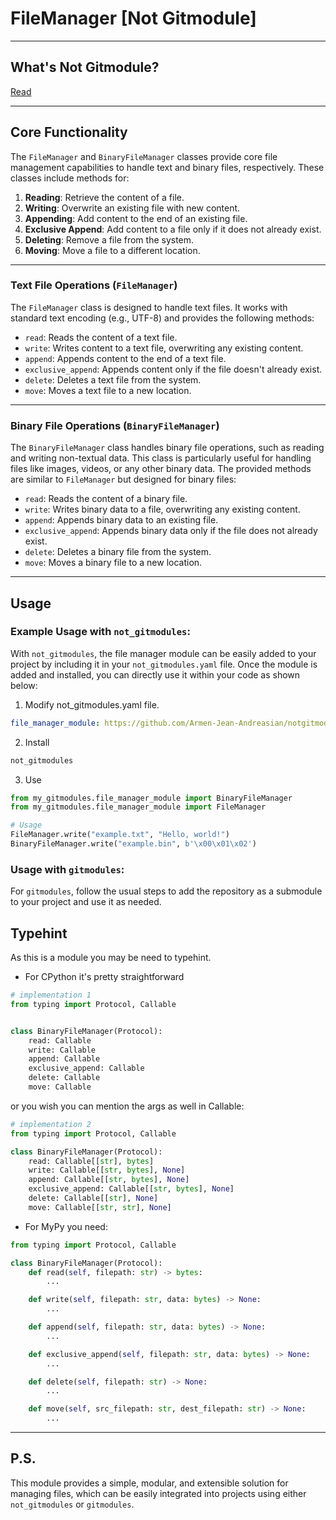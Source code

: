 # FileManager [Not Gitmodule]

---
## What's Not Gitmodule?

[Read](https://github.com/Armen-Jean-Andreasian/not_gitmodules)

---
## Core Functionality

The `FileManager` and `BinaryFileManager` classes provide core file management capabilities to handle text and binary files, respectively. These classes include methods for:

1. **Reading**: Retrieve the content of a file.
2. **Writing**: Overwrite an existing file with new content.
3. **Appending**: Add content to the end of an existing file.
4. **Exclusive Append**: Add content to a file only if it does not already exist.
5. **Deleting**: Remove a file from the system.
6. **Moving**: Move a file to a different location.

---
### Text File Operations (`FileManager`)
The `FileManager` class is designed to handle text files. It works with standard text encoding (e.g., UTF-8) and provides the following methods:
- `read`: Reads the content of a text file.
- `write`: Writes content to a text file, overwriting any existing content.
- `append`: Appends content to the end of a text file.
- `exclusive_append`: Appends content only if the file doesn't already exist.
- `delete`: Deletes a text file from the system.
- `move`: Moves a text file to a new location.

---
### Binary File Operations (`BinaryFileManager`)
The `BinaryFileManager` class handles binary file operations, such as reading and writing non-textual data. This class is particularly useful for handling files like images, videos, or any other binary data. The provided methods are similar to `FileManager` but designed for binary files:
- `read`: Reads the content of a binary file.
- `write`: Writes binary data to a file, overwriting any existing content.
- `append`: Appends binary data to an existing file.
- `exclusive_append`: Appends binary data only if the file does not already exist.
- `delete`: Deletes a binary file from the system.
- `move`: Moves a binary file to a new location.

---

## Usage
### Example Usage with `not_gitmodules`:

With `not_gitmodules`, the file manager module can be easily added to your project by including it in your `not_gitmodules.yaml` file. Once the module is added and installed, you can directly use it within your code as shown below:

1. Modify not_gitmodules.yaml file.

```yaml
file_manager_module: https://github.com/Armen-Jean-Andreasian/notgitmodules-file-manager
```

2. Install
```bash
not_gitmodules
```

3. Use
```python
from my_gitmodules.file_manager_module import BinaryFileManager
from my_gitmodules.file_manager_module import FileManager

# Usage
FileManager.write("example.txt", "Hello, world!")
BinaryFileManager.write("example.bin", b'\x00\x01\x02')
```

### Usage with `gitmodules`:
For `gitmodules`, follow the usual steps to add the repository as a submodule to your project and use it as needed.


## Typehint

As this is a module you may be need to typehint. 

- For CPython it's pretty straightforward

```python
# implementation 1
from typing import Protocol, Callable


class BinaryFileManager(Protocol):
    read: Callable
    write: Callable
    append: Callable
    exclusive_append: Callable
    delete: Callable
    move: Callable
```

or you wish you can mention the args as well in Callable:

```python
# implementation 2
from typing import Protocol, Callable

class BinaryFileManager(Protocol):
    read: Callable[[str], bytes]
    write: Callable[[str, bytes], None]
    append: Callable[[str, bytes], None]
    exclusive_append: Callable[[str, bytes], None]
    delete: Callable[[str], None]
    move: Callable[[str, str], None]
```

- For MyPy you need:

```python
from typing import Protocol, Callable

class BinaryFileManager(Protocol):    
    def read(self, filepath: str) -> bytes:
        ...

    def write(self, filepath: str, data: bytes) -> None:
        ...

    def append(self, filepath: str, data: bytes) -> None:
        ...

    def exclusive_append(self, filepath: str, data: bytes) -> None:
        ...

    def delete(self, filepath: str) -> None:
        ...

    def move(self, src_filepath: str, dest_filepath: str) -> None:
        ...
```

---

## P.S.

This module provides a simple, modular, and extensible solution for managing files, which can be easily integrated into projects using either `not_gitmodules` or `gitmodules`.
